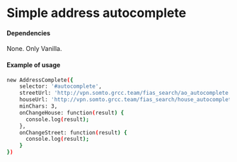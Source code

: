 # Simple address autocomplete
#### Dependencies
None. Only Vanilla.
#### Example of usage
```sh
new AddressComplete({
    selector: '#autocomplete',
    streetUrl: 'http://vpn.somto.grcc.team/fias_search/ao_autocomplete',
    houseUrl: 'http://vpn.somto.grcc.team/fias_search/house_autocomplete',
    minChars: 3,
    onChangeHouse: function(result) {
      console.log(result);
    },
    onChangeStreet: function(result) {
      console.log(result);
    }
})
```